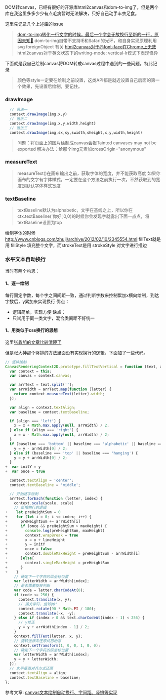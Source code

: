 
DOM转canvas，已经有很好的开源库html2canvas和dom-to-img了，但是两个库在我这里多多少少有点毛病暂时无法解决，只好自己动手丰衣足食。

这里先记录几个上述库的issue 
>[dom-to-img转化一行文字的时候，最后一个字会无故换行至新的一行，原因未知🤣](https://github.com/tsayen/dom-to-image/issues/143) 
>dom-to-img自带不支持IE和Safari的光环，和自身实现原理利用svg foreignObject 有关 
>[html2canvas对于@font-face在Chrome上无效](https://github.com/niklasvh/html2canvas/issues/364) 
>html2canvas对于英文状态下的writing-mode: vertical-lr模式下表现怪异 

下面就是我自己绘制canvas将DOM转成canvas过程中遇到的一些问题，特此记录

>颜色等style一定要在绘制之前设置，这类API都是就近设置自己后面的第一个效果，先设置后绘制，要记住。

### drawImage
```js
  // 语法一
  context.drawImage(img,x,y)
  // 语法二
  context.drawImage(img,x,y,width,height)
  // 语法三
  context.drawImage(img,sx,sy,swidth,sheight,x,y,width,height)
```
>问题：将页面上的图片绘制成canvas会报Tainted canvases may not be exported
>解决办法：给那个img元素加crossOrigin="anonymous"

### measureText
>measureText()在画布输出之前，获取字体的宽度，并不能获取高度
>如果你画布的文字有字体样式，一定要在这个方法之前执行一次，不然获取到的宽度是默认字体样式宽度

### textBaseline
>textBaseline默认为alphabetic，文字在基线之上，所以你在ctx.textBaseline('你好',0,0)的时候你会发现字就露出下面一点点，将textBaseline设置为top

绘制字体的时候  http://www.cnblogs.com/zhujl/archive/2012/02/10/2345554.html
fillText就是用 fillStyle 填充整个文字，而strokeText是用 strokeStyle 对文字进行描边

### 水平文本自动换行
当时有两个构思： 
#### 1、逐一绘制 
每行固定字数，每个字之间间距一致，通过判断字数来控制累加x横向绘制，到达字数后，y累加来实现换行 
优点： 
- 逻辑简单，实现方便 
缺点：  
- 只试用于同一类文字，混合类间距不好统一 
#### 1、用类似于css换行的思想
这里[张鑫旭的文章比较清楚了](https://www.zhangxinxu.com/wordpress/2018/02/canvas-text-break-line-letter-spacing-vertical/?utm_medium=hao.caibaojian.com&utm_source=hao.caibaojian.com)

但是张大神那个竖排的方法里面没有实现换行的逻辑，下面加了一些代码。
```js
// 竖排绘制
CanvasRenderingContext2D.prototype.fillTextVertical = function (text, x, y, maxHeight, lineHeight, scale = 1) {
  var context = this;
  var canvas = context.canvas;

  var arrText = text.split('');
  var arrWidth = arrText.map(function (letter) {
    return context.measureText(letter).width;
  });

  var align = context.textAlign;
  var baseline = context.textBaseline;

  if (align === 'left') {
    x = x + Math.max.apply(null, arrWidth) / 2;
  } else if (align === 'right') {
    x = x - Math.max.apply(null, arrWidth) / 2;
  }
  if (baseline === 'bottom' || baseline === 'alphabetic' || baseline === 'ideographic') {
    y = y - arrWidth[0] / 2;
  } else if (baseline === 'top' || baseline === 'hanging') {
    y = y + arrWidth[0] / 2;
  }
+  var initY = y
+  var once = true 

  context.textAlign = 'center';
  context.textBaseline = 'middle';

  // 开始逐字绘制
  arrText.forEach(function (letter, index) {
    context.scale(scale, scale)
    // 新增换行的逻辑
+    let preHeightSum = 0
+    for (let i = 0; i <= index; i++) {
+      preHeightSum += arrWidth[i]
+      if (once && preHeightSum > maxHeight) {
+        console.log(preHeightSum, maxHeight)
+        context.wrapBreak = true
+        x = x + lineHeight
+        y = initY
+        once = false
+        context.doubleMaxHeight = preHeightSum - arrWidth[i]
+      }else{
+        context.singleMaxHeight = preHeightSum
+      }
+    }
    // 确定下一个字符的纵坐标位置
    var letterWidth = arrWidth[index];
    // 是否需要旋转判断
    var code = letter.charCodeAt(0);
    if (code <= 256) {
      context.translate(x, y);
      // 英文字符，旋转90°
      context.rotate(90 * Math.PI / 180);
      context.translate(-x, -y);
    } else if (index > 0 && text.charCodeAt(index - 1) < 256) {
      // y修正
      y = y + arrWidth[index - 1] / 2;
    }
    context.fillText(letter, x, y);
    // 旋转坐标系还原成初始态
    context.setTransform(1, 0, 0, 1, 0, 0);
    // 确定下一个字符的纵坐标位置
    var letterWidth = arrWidth[index];
    y = y + letterWidth;
  });
  // 水平垂直对齐方式还原
  context.textAlign = align;
  context.textBaseline = baseline;
};
```


参考文章: 
[canvas文本绘制自动换行、字间距、竖排等实现](https://www.zhangxinxu.com/wordpress/2018/02/canvas-text-break-line-letter-spacing-vertical/?utm_medium=hao.caibaojian.com&utm_source=hao.caibaojian.com)


